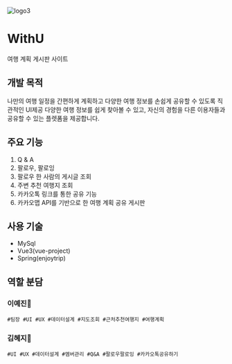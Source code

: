 ![logo3](/uploads/48d8c7d7a4acbc36c49c0e14d11fb503/logo3.png)

# WithU
여행 계획 게시판 사이트

## 개발 목적
나만의 여행 일정을 간편하게 계획하고 다양한 여행 정보를 손쉽게 공유할 수 있도록 직관적인 UI제공 다양한 여행 정보를 쉽게 찾아볼 수 있고, 자신의 경험을 다른 이용자들과 공유할 수 있는 플렛폼을 제공합니다.

## 주요 기능
1. Q & A
2. 팔로우, 팔로잉
3. 팔로우 한 사람의 게시글 조회
4. 주변 추천 여행지 조회
5. 카카오톡 링크를 통한 공유 기능
6. 카카오맵 API를 기반으로 한 여행 계획 공유 게시판

## 사용 기술
* MySql
* Vue3(vue-project)
* Spring(enjoytrip)

## 역할 분담

### 이예진👾

```
#팀장 #UI #UX #데이터설계 #지도조회 #근처추천여행지 #여행계획
```

### 김혜지👸

```
#UI #UX #데이터설계 #멤버관리 #Q&A #팔로우팔로잉 #카카오톡공유하기
```